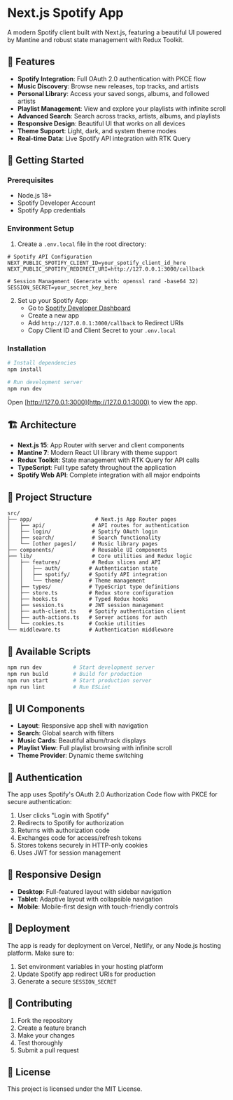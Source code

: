 # Next.js Spotify App

A modern Spotify client built with Next.js, featuring a beautiful UI powered by Mantine and robust state management with Redux Toolkit.

## 🎵 Features

- **Spotify Integration**: Full OAuth 2.0 authentication with PKCE flow
- **Music Discovery**: Browse new releases, top tracks, and artists
- **Personal Library**: Access your saved songs, albums, and followed artists
- **Playlist Management**: View and explore your playlists with infinite scroll
- **Advanced Search**: Search across tracks, artists, albums, and playlists
- **Responsive Design**: Beautiful UI that works on all devices
- **Theme Support**: Light, dark, and system theme modes
- **Real-time Data**: Live Spotify API integration with RTK Query

## 🚀 Getting Started

### Prerequisites

- Node.js 18+
- Spotify Developer Account
- Spotify App credentials

### Environment Setup

1. Create a `.env.local` file in the root directory:

```env
# Spotify API Configuration
NEXT_PUBLIC_SPOTIFY_CLIENT_ID=your_spotify_client_id_here
NEXT_PUBLIC_SPOTIFY_REDIRECT_URI=http://127.0.0.1:3000/callback

# Session Management (Generate with: openssl rand -base64 32)
SESSION_SECRET=your_secret_key_here
```

2. Set up your Spotify App:
   - Go to [Spotify Developer Dashboard](https://developer.spotify.com/dashboard)
   - Create a new app
   - Add `http://127.0.0.1:3000/callback` to Redirect URIs
   - Copy Client ID and Client Secret to your `.env.local`

### Installation

```bash
# Install dependencies
npm install

# Run development server
npm run dev
```

Open [http://127.0.0.1:3000](http://127.0.0.1:3000) to view the app.

## 🏗️ Architecture

- **Next.js 15**: App Router with server and client components
- **Mantine 7**: Modern React UI library with theme support
- **Redux Toolkit**: State management with RTK Query for API calls
- **TypeScript**: Full type safety throughout the application
- **Spotify Web API**: Complete integration with all major endpoints

## 📁 Project Structure

```
src/
├── app/                    # Next.js App Router pages
│   ├── api/               # API routes for authentication
│   ├── login/             # Spotify OAuth login
│   ├── search/            # Search functionality
│   └── [other pages]/     # Music library pages
├── components/            # Reusable UI components
├── lib/                   # Core utilities and Redux logic
│   ├── features/          # Redux slices and API
│   │   ├── auth/         # Authentication state
│   │   ├── spotify/      # Spotify API integration
│   │   └── theme/        # Theme management
│   ├── types/            # TypeScript type definitions
│   ├── store.ts          # Redux store configuration
│   ├── hooks.ts          # Typed Redux hooks
│   ├── session.ts        # JWT session management
│   ├── auth-client.ts    # Spotify authentication client
│   ├── auth-actions.ts   # Server actions for auth
│   └── cookies.ts        # Cookie utilities
└── middleware.ts         # Authentication middleware
```

## 🔧 Available Scripts

```bash
npm run dev          # Start development server
npm run build        # Build for production
npm run start        # Start production server
npm run lint         # Run ESLint
```

## 🎨 UI Components

- **Layout**: Responsive app shell with navigation
- **Search**: Global search with filters
- **Music Cards**: Beautiful album/track displays
- **Playlist View**: Full playlist browsing with infinite scroll
- **Theme Provider**: Dynamic theme switching

## 🔐 Authentication

The app uses Spotify's OAuth 2.0 Authorization Code flow with PKCE for secure authentication:

1. User clicks "Login with Spotify"
2. Redirects to Spotify for authorization
3. Returns with authorization code
4. Exchanges code for access/refresh tokens
5. Stores tokens securely in HTTP-only cookies
6. Uses JWT for session management

## 📱 Responsive Design

- **Desktop**: Full-featured layout with sidebar navigation
- **Tablet**: Adaptive layout with collapsible navigation
- **Mobile**: Mobile-first design with touch-friendly controls

## 🚀 Deployment

The app is ready for deployment on Vercel, Netlify, or any Node.js hosting platform. Make sure to:

1. Set environment variables in your hosting platform
2. Update Spotify app redirect URIs for production
3. Generate a secure `SESSION_SECRET`

## 🤝 Contributing

1. Fork the repository
2. Create a feature branch
3. Make your changes
4. Test thoroughly
5. Submit a pull request

## 📄 License

This project is licensed under the MIT License.
